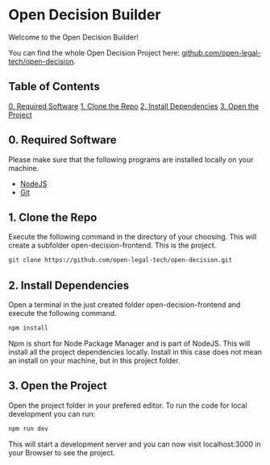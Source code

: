 # Open Decision Builder

Welcome to the Open Decision Builder!

You can find the whole Open Decision Project here: [github.com/open-legal-tech/open-decision](https://github.com/open-legal-tech/open-decision).

## Table of Contents

[0. Required Software](#0.-required-software)
[1. Clone the Repo](#1.-clone-the-repo)
[2. Install Dependencies](#0.-required-software)
[3. Open the Project](#3.-open-the-project)

## 0. Required Software

Please make sure that the following programs are installed locally on your machine.

- [NodeJS](https://nodejs.org/en/)
- [Git](https://git-scm.com)

## 1. Clone the Repo

Execute the following command in the directory of your choosing. This will create a subfolder open-decision-frontend. This is the project.
```bash
git clone https://github.com/open-legal-tech/open-decision.git
```

## 2. Install Dependencies

Open a terminal in the just created folder open-decision-frontend and execute the following command.

```bash
npm install
```

Npm is short for Node Package Manager and is part of NodeJS. This will install all the project dependencies locally. Install in this case does not mean an install on your machine, but in this project folder.

## 3. Open the Project

Open the project folder in your prefered editor. To run the code for local development you can run:

```bash
npm run dev
```

This will start a development server and you can now visit localhost:3000 in your Browser to see the project.
